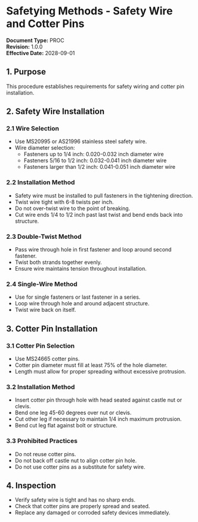 # Safetying Methods - Safety Wire and Cotter Pins

**Document Type:** PROC  
**Revision:** 1.0.0  
**Effective Date:** 2028-09-01

## 1. Purpose
This procedure establishes requirements for safety wiring and cotter pin installation.

## 2. Safety Wire Installation

### 2.1 Wire Selection
- Use MS20995 or AS21996 stainless steel safety wire.
- Wire diameter selection:
  - Fasteners up to 1/4 inch: 0.020-0.032 inch diameter wire
  - Fasteners 5/16 to 1/2 inch: 0.032-0.041 inch diameter wire
  - Fasteners larger than 1/2 inch: 0.041-0.051 inch diameter wire

### 2.2 Installation Method
- Safety wire must be installed to pull fasteners in the tightening direction.
- Twist wire tight with 6-8 twists per inch.
- Do not over-twist wire to the point of breaking.
- Cut wire ends 1/4 to 1/2 inch past last twist and bend ends back into structure.

### 2.3 Double-Twist Method
- Pass wire through hole in first fastener and loop around second fastener.
- Twist both strands together evenly.
- Ensure wire maintains tension throughout installation.

### 2.4 Single-Wire Method
- Use for single fasteners or last fastener in a series.
- Loop wire through hole and around adjacent structure.
- Twist wire back on itself.

## 3. Cotter Pin Installation

### 3.1 Cotter Pin Selection
- Use MS24665 cotter pins.
- Cotter pin diameter must fill at least 75% of the hole diameter.
- Length must allow for proper spreading without excessive protrusion.

### 3.2 Installation Method
- Insert cotter pin through hole with head seated against castle nut or clevis.
- Bend one leg 45-60 degrees over nut or clevis.
- Cut other leg if necessary to maintain 1/4 inch maximum protrusion.
- Bend cut leg flat against bolt or structure.

### 3.3 Prohibited Practices
- Do not reuse cotter pins.
- Do not back off castle nut to align cotter pin hole.
- Do not use cotter pins as a substitute for safety wire.

## 4. Inspection
- Verify safety wire is tight and has no sharp ends.
- Check that cotter pins are properly spread and seated.
- Replace any damaged or corroded safety devices immediately.
